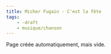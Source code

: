 ```yaml
---
title: Micher Fugain - C'est la fête
tags:
    - -draft
    - musique/chanson
---
```


Page créée automatiquement, mais vide.
